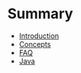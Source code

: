 # Summary

* [Introduction](README.md)
* [Concepts](concepts.md)
* [FAQ](faq.md)
* [Java](java/basicmd.md)


